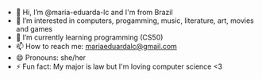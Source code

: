 - 👋 Hi, I’m @maria-eduarda-lc and I'm from Brazil
- 👀 I’m interested in computers, progamming, music, literature, art, movies and games
- 🌱 I’m currently learning programming (CS50)
- 📫 How to reach me: mariaeduardalc@gmail.com
- 😄 Pronouns: she/her
- ⚡ Fun fact: My major is law but I'm loving computer science <3 

<!---
maria-eduarda-lc/maria-eduarda-lc is a ✨ special ✨ repository because its `README.md` (this file) appears on your GitHub profile.
You can click the Preview link to take a look at your changes.
--->
